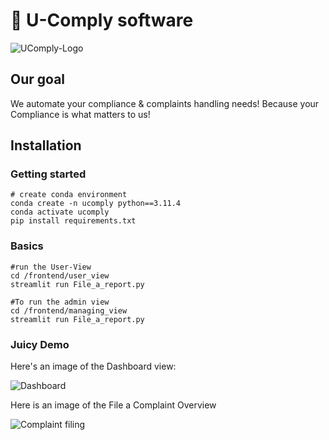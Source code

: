 # 👋 U-Comply software

  
![UComply-Logo](/design/ucomply_Logo.png)

## Our goal

We automate your compliance & complaints handling needs!
Because your Compliance is what matters to us!

## Installation

  

### Getting started

```
# create conda environment
conda create -n ucomply python==3.11.4
conda activate ucomply
pip install requirements.txt
```
### Basics
```
#run the User-View
cd /frontend/user_view 
streamlit run File_a_report.py

#To run the admin view
cd /frontend/managing_view
streamlit run File_a_report.py
```
### Juicy Demo

Here's an image of the Dashboard view:  
  
![Dashboard](design/Dashboard.png)
  
 Here is an image of the File a Complaint Overview
 
![Complaint filing](design/File_a_complaint.png.png)
